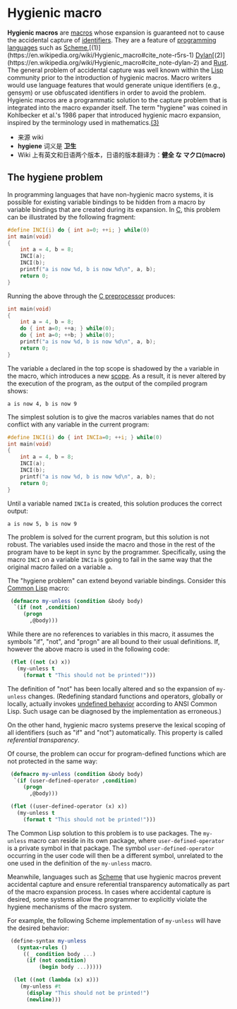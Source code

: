 # Hygienic macro

**Hygienic macros** are [macros](https://en.wikipedia.org/wiki/Macro_(computer_science)) whose expansion is guaranteed not to cause the accidental capture of [identifiers](https://en.wikipedia.org/wiki/Identifiers). They are a feature of [programming languages](https://en.wikipedia.org/wiki/Programming_language) such as [Scheme](https://en.wikipedia.org/wiki/Scheme_(programming_language)),[(1)](https://en.wikipedia.org/wiki/Hygienic_macro#cite_note-r5rs-1) [Dylan](https://en.wikipedia.org/wiki/Dylan_(programming_language))[(2)](https://en.wikipedia.org/wiki/Hygienic_macro#cite_note-dylan-2) and [Rust](https://en.wikipedia.org/wiki/Rust_(programming_language)). The general problem of accidental capture was well known within the [Lisp](https://en.wikipedia.org/wiki/Lisp_(programming_language)) community prior to the introduction of hygienic macros. Macro writers would use language features that would generate unique identifiers (e.g., gensym) or use obfuscated identifiers in order to avoid the problem. Hygienic macros are a programmatic solution to the capture problem that is integrated into the macro expander itself. The term "hygiene" was coined in Kohlbecker et al.'s 1986 paper that introduced hygienic macro expansion, inspired by the terminology used in mathematics.[(3)](https://en.wikipedia.org/wiki/Hygienic_macro#cite_note-hygiene-3)

  * 来源 wiki
* **hygiene** 词义是 **卫生**
* Wiki 上有英文和日语两个版本，日语的版本翻译为：**健全 な マクロ(macro)**

## The hygiene problem

In programming languages that have non-hygienic macro systems, it is possible for existing variable bindings to be hidden from a macro by variable bindings that are created during its expansion. In [C](https://en.wikipedia.org/wiki/C_(programming_language)), this problem can be illustrated by the following fragment:

  ```C
  #define INCI(i) do { int a=0; ++i; } while(0)
  int main(void)
  {
      int a = 4, b = 8;
      INCI(a);
      INCI(b);
      printf("a is now %d, b is now %d\n", a, b);
      return 0;
  }
  ```

  Running the above through the [C preprocessor](https://en.wikipedia.org/wiki/C_preprocessor) produces:

  ```C
  int main(void)
  {
      int a = 4, b = 8;
      do { int a=0; ++a; } while(0);
      do { int a=0; ++b; } while(0);
      printf("a is now %d, b is now %d\n", a, b);
      return 0;
  }
  ```

  The variable `a` declared in the top scope is shadowed by the `a` variable in the macro, which introduces a new [scope](https://en.wikipedia.org/wiki/Scope_(computer_science)#Lexical_scoping). As a result, it is never altered by the execution of the program, as the output of the compiled program shows:

  ```
  a is now 4, b is now 9
  ```

  The simplest solution is to give the macros variables names that do not conflict with any variable in the current program:

  ```C
  #define INCI(i) do { int INCIa=0; ++i; } while(0)
  int main(void)
  {
      int a = 4, b = 8;
      INCI(a);
      INCI(b);
      printf("a is now %d, b is now %d\n", a, b);
      return 0;
  }
  ```

  Until a variable named `INCIa` is created, this solution produces the correct output:

  ```
  a is now 5, b is now 9
  ```

  The problem is solved for the current program, but this solution is not robust. The variables used inside the macro and those in the rest of the program have to be kept in sync by the programmer. Specifically, using the macro `INCI` on a variable `INCIa` is going to fail in the same way that the original macro failed on a variable `a`.

  The "hygiene problem" can extend beyond variable bindings. Consider this [Common Lisp](https://en.wikipedia.org/wiki/Common_Lisp) macro:

  ```commonlisp
   (defmacro my-unless (condition &body body)
    `(if (not ,condition)
       (progn
         ,@body)))
  ```

  While there are no references to variables in this macro, it assumes the symbols "if", "not", and "progn" are all bound to their usual definitions. If, however the above macro is used in the following code:

  ```commonlisp
   (flet ((not (x) x))
     (my-unless t
       (format t "This should not be printed!")))
  ```

  The definition of "not" has been locally altered and so the expansion of `my-unless` changes. (Redefining standard functions and operators, globally or locally, actually invokes [undefined behavior](https://en.wikipedia.org/wiki/Undefined_behavior) according to ANSI Common Lisp. Such usage can be diagnosed by the implementation as erroneous.)

  On the other hand, hygienic macro systems preserve the lexical scoping of all identifiers (such as "if" and "not") automatically. This property is called *referential transparency*.

  Of course, the problem can occur for program-defined functions which are not protected in the same way:

  ```commonlisp
   (defmacro my-unless (condition &body body)
    `(if (user-defined-operator ,condition)
       (progn
         ,@body)))

   (flet ((user-defined-operator (x) x))
     (my-unless t
       (format t "This should not be printed!")))
  ```

  The Common Lisp solution to this problem is to use packages. The `my-unless` macro can reside in its own package, where `user-defined-operator` is a private symbol in that package. The symbol `user-defined-operator` occurring in the user code will then be a different symbol, unrelated to the one used in the definition of the `my-unless` macro.

  Meanwhile, languages such as [Scheme](https://en.wikipedia.org/wiki/Scheme_(programming_language)) that use hygienic macros prevent accidental capture and ensure referential transparency automatically as part of the macro expansion process. In cases where accidental capture is desired, some systems allow the programmer to explicitly violate the hygiene mechanisms of the macro system.

  For example, the following Scheme implementation of `my-unless` will have the desired behavior:

  ```scheme
   (define-syntax my-unless
     (syntax-rules ()
       ((_ condition body ...)
        (if (not condition)
            (begin body ...)))))

    (let ((not (lambda (x) x)))
      (my-unless #t
        (display "This should not be printed!")
        (newline)))
  ```
